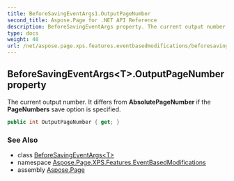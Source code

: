 ```yaml
---
title: BeforeSavingEventArgs1.OutputPageNumber
second_title: Aspose.Page for .NET API Reference
description: BeforeSavingEventArgs property. The current output number. It differs from AbsolutePageNumber if the PageNumbers save option is specified
type: docs
weight: 40
url: /net/aspose.page.xps.features.eventbasedmodifications/beforesavingeventargs-1/outputpagenumber/
---
```

## BeforeSavingEventArgs&lt;T&gt;.OutputPageNumber property

The current output number. It differs from **AbsolutePageNumber** if the **PageNumbers** save option is specified.

```csharp
public int OutputPageNumber { get; }
```

### See Also

* class [BeforeSavingEventArgs&lt;T&gt;](../)
* namespace [Aspose.Page.XPS.Features.EventBasedModifications](../../beforesavingeventargs-1/)
* assembly [Aspose.Page](../../../)


